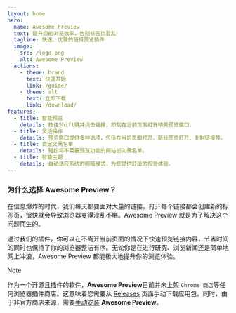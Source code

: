 ```yaml
---
layout: home
hero:
  name: Awesome Preview
  text: 提升您的浏览效率，告别标签页混乱
  tagline: 快速、优雅的链接预览插件
  image:
    src: /logo.png
    alt: Awesome Preview
  actions:
    - theme: brand
      text: 快速开始
      link: /guide/
    - theme: alt
      text: 立即下载
      link: /download/
features:
  - title: 智能预览
    details: 按住Shift键并点击链接，即刻在当前页面打开精美预览窗口。
  - title: 灵活操作
    details: 预览窗口提供多种选项，包括在当前页面打开、新标签页打开、复制链接等。
  - title: 自定义黑名单
    details: 轻松将不需要预览功能的网站加入黑名单。
  - title: 智能主题
    details: 自动适应系统的明暗模式，为您提供舒适的视觉体验。
---
```


### 为什么选择 Awesome Preview？

在信息爆炸的时代，我们每天都要面对大量的链接。打开每个链接都会创建新的标签页，很快就会导致浏览器变得混乱不堪。Awesome Preview 就是为了解决这个问题而生的。

通过我们的插件，你可以在不离开当前页面的情况下快速预览链接内容，节省时间的同时也保持了你的浏览器整洁有序。无论你是在进行研究、浏览新闻还是简单地网上冲浪，Awesome Preview 都能极大地提升你的浏览体验。

> [!NOTE]
> 作为一个开源且插件的软件，**Awesome Preview**目前并未上架 `Chrome 商店`等任何浏览器插件商店。这意味着您需要从 [Releases](https://github.com/Cement-Labs/Clipchop/releases) 页面手动下载应用包。同时，由于非官方商店来源，需要[手动安装](/guide/installation) **Awesome Preview**。

<style>
:root {
  --vp-home-hero-name-color: transparent;
  --vp-home-hero-name-background: -webkit-linear-gradient(120deg, #c6b394 30%, #e5ad52);

  --vp-home-hero-image-background-image: linear-gradient(-45deg, #c6b394 50%, #e5ad52 50%);
  --vp-home-hero-image-filter: blur(44px);
}

@media (min-width: 640px) {
  :root {
    --vp-home-hero-image-filter: blur(56px);
  }
}

@media (min-width: 960px) {
  :root {
    --vp-home-hero-image-filter: blur(68px);
  }
}
</style>
